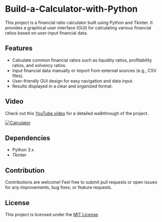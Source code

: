# Build-a-Calculator-with-Python

This project is a financial ratio calculator built using Python and Tkinter. It provides a graphical user interface (GUI) for calculating various financial ratios based on user-input financial data.

## Features

- Calculate common financial ratios such as liquidity ratios, profitability ratios, and solvency ratios.
- Input financial data manually or import from external sources (e.g., CSV files).
- User-friendly GUI design for easy navigation and data input.
- Results displayed in a clear and organized format.

## Video

Check out this [YouTube video](https://youtu.be/vb8IjSt3fhU?si=nrPR7wH1hfo9ypzN) for a detailed walkthrough of the project.

[![Calculator](https://img.youtube.com/vi/vb8IjSt3fhU/0.jpg)](https://youtu.be/vb8IjSt3fhU?si=nrPR7wH1hfo9ypzN)


## Dependencies

- Python 3.x
- Tkinter

## Contribution

Contributions are welcome! Feel free to submit pull requests or open issues for any improvements, bug fixes, or feature requests.

## License

This project is licensed under the [MIT License](LICENSE).
